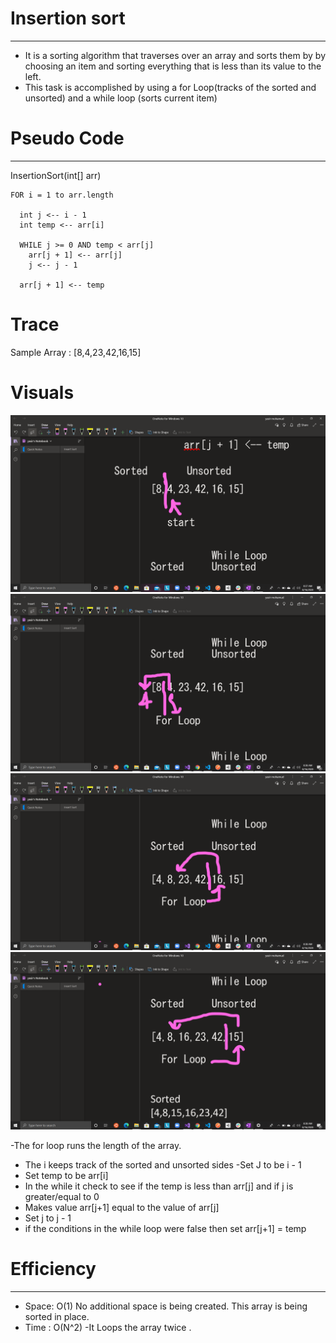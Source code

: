 # Insertion sort
------------------
  - It is a sorting algorithm that traverses over an array and sorts them by 
  by choosing an item and sorting everything that is less than its value to the 
left.
- This task is accomplished by using a  for Loop(tracks of the sorted and unsorted) and a while loop 
(sorts current item)

# Pseudo Code
---------------

 InsertionSort(int[] arr)
  
    FOR i = 1 to arr.length
    
      int j <-- i - 1
      int temp <-- arr[i]
      
      WHILE j >= 0 AND temp < arr[j]
        arr[j + 1] <-- arr[j]
        j <-- j - 1
        
      arr[j + 1] <-- temp


# Trace
Sample Array : [8,4,23,42,16,15]


# Visuals
![image](assets\one.png)
![image](assets\two.png)
![image](assets\three.png)
![image](assets\four.png)

-The for loop runs the length of the array.
- The i keeps track of the sorted and unsorted sides
-Set J to be i - 1 
- Set temp to be arr[i]
- In the while it check to see if the temp is less than arr[j] and if j is greater/equal to 0
- Makes value arr[j+1] equal to the value of arr[j]
- Set j to j - 1
- if the conditions in the while loop were false then set arr[j+1] = temp

# Efficiency
---------------
- Space: O(1)
No additional space is being created. This array is being sorted in place.
- Time : O(N^2)
-It Loops the array twice .  